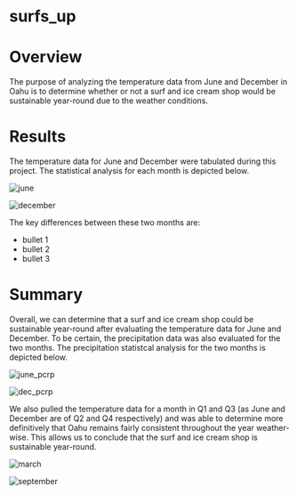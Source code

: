 # surfs_up

# Overview
The purpose of analyzing the temperature data from June and December in Oahu is to determine whether or not a surf and ice cream shop would be sustainable year-round due to the weather conditions.

# Results
The temperature data for June and December were tabulated during this project. The statistical analysis for each month is depicted below. 

![june](https://user-images.githubusercontent.com/71397190/101295758-37509b00-37e5-11eb-9064-940eb310f4aa.PNG)

![december](https://user-images.githubusercontent.com/71397190/101295753-3455aa80-37e5-11eb-88c8-e876dc8dce4c.PNG)

The key differences between these two months are:
* bullet 1
* bullet 2
* bullet 3

# Summary
Overall, we can determine that a surf and ice cream shop could be sustainable year-round after evaluating the temperature data for June and December. To be certain, the precipitation data was also evaluated for the two months. The precipitation statistcal analysis for the two months is depicted below.

![june_pcrp](https://user-images.githubusercontent.com/71397190/101295746-299b1580-37e5-11eb-8a13-c487584ddd94.PNG)

![dec_pcrp](https://user-images.githubusercontent.com/71397190/101295743-256ef800-37e5-11eb-99e3-d211f623864b.PNG)

We also pulled the temperature data for a month in Q1 and Q3 (as June and December are of Q2 and Q4 respectively) and was able to determine more definitively that Oahu remains fairly consistent throughout the year weather-wise. This allows us to conclude that the surf and ice cream shop is sustainable year-round.

![march](https://user-images.githubusercontent.com/71397190/101295759-3881c800-37e5-11eb-9d21-a6acad4b1e0c.PNG)

![september](https://user-images.githubusercontent.com/71397190/101295762-39b2f500-37e5-11eb-848d-c7829a644e9f.PNG)
